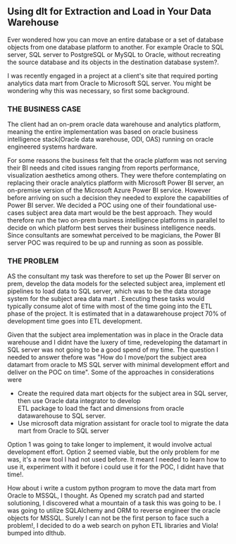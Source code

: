## Using dlt for Extraction and Load in Your Data Warehouse

Ever wondered how you can move an entire database or a set of database objects from one database platform to another. For example Oracle to SQL server, SQL server to PostgreSQL or MySQL to Oracle, without recreating the source database and its objects in the destination database system?. 

I was recently engaged in a project at a client's site that required porting analytics data mart from Oracle to Microsoft SQL server. You might be wondering why this was necessary, so first some background. 

### THE BUSINESS CASE
The client had an on-prem oracle data warehouse and analytics platform, meaning the entire implementation was based on oracle business intelligence stack(Oracle data warehouse, ODI, OAS) running on oracle engineered systems hardware.

For some reasons the business felt that the oracle platform was not serving their BI needs and cited issues ranging from reports performance, visualization aesthetics among others. They were thefore contemplating on replacing their oracle analytics platform with Microsoft Power BI server, an on-premise version of the Microsoft Azure Power BI service. However before arriving on such a decision they needed to explore the capabilities of Power BI server. We decided a POC using one of their foundational use-cases subject area data mart would be the best approach. They would therefore run the two on-prem business intelligence platforms in parallel to decide on which platform best serves their business intelligence needs. Since consultants are somewhat perceived to be magicians, the Power BI server POC was required to be up and running as soon as possible.

### THE PROBLEM

AS the consultant my task was therefore to set up the Power BI server on prem, develop the data models for the selected subject area, implement etl pipelines to load data to SQL server, which was to be the data storage system for the subject area data mart . Executing these tasks would typically consume alot of time with most of the time going into the ETL phase of the project. It is estimated that in a datawarehouse project 70% of development time goes into ETL development. 

Given that the subject area implementation was in place in the Oracle data warehouse and I didnt have the luxery of time, redeveloping the datamart in SQL server was not going to be a good spend of my time. The question I needed to answer thefore was "How do I move/port the subject area datamart from oracle to MS SQL server with minimal development effort and deliver on the POC on time". Some of the approaches in considerations were

* Create the required data mart objects for the subject area in SQL server, then use Oracle data integrator to develop   
     ETL package to load the fact and dimensions from oracle datawarehouse to SQL server.
* Use microsoft data migration assistant for oracle tool to migrate the data mart from Oracle to SQL server

Option 1 was going to take longer to implement, it would involve actual development effort. Option 2 seemed viable, but the only problem for me was, it's a new tool I had not used before. It meant I needed to learn how to use it, experiment with it before i could use it for the POC, I didnt have that time!.

How about i write a custom python program to move the data mart from Oracle to MSSQL, I thought. As Opened my scratch pad and started solutioning, I discovered what a mountain of a task this was going to be. I was going to utilize SQLAlchemy and ORM to reverse engineer the oracle objects for MSSQL. Surely I can not be the first person to face such a problem!, I decided to do a web search on pyhon ETL libraries and Viola! bumped into dlthub. 
